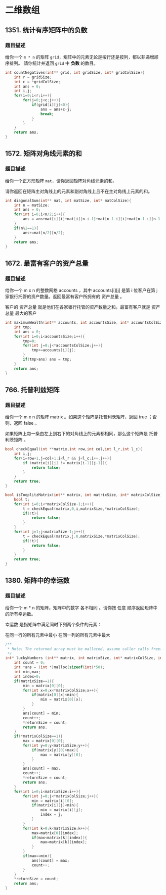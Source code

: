 # 二维数组

## 1351. 统计有序矩阵中的负数

### 题目描述

给你一个 `m * n` 的矩阵 `grid`，矩阵中的元素无论是按行还是按列，都以非递增顺序排列。 请你统计并返回 `grid` 中 **负数** 的数目。



```C
int countNegatives(int** grid, int gridSize, int* gridColSize){
    int r = gridSize;
    int c = *gridColSize;
    int ans = 0;
    int i,j;
    for(i=0;i<r;i++){
        for(j=0;j<c;j++){
            if(grid[i][j]<0){
                ans = ans+c-j;
                break;
            }
        }
    }
    return ans;
}
```

## 1572. 矩阵对角线元素的和

### 题目描述

给你一个正方形矩阵 `mat`，请你返回矩阵对角线元素的和。

请你返回在矩阵主对角线上的元素和副对角线上且不在主对角线上元素的和。

```C
int diagonalSum(int** mat, int matSize, int* matColSize){
    int n = matSize;
    int ans = 0;
    for(int i=0;i<n/2;i++){
        ans = ans+mat[i][i]+mat[i][n-i-1]+mat[n-1-i][i]+mat[n-1-i][n-1-i];
    }
    if(n%2==1){
        ans+=mat[n/2][n/2];
    }
    return ans;
}
```



## 1672. 最富有客户的资产总量

### 题目描述

给你一个 m x n 的整数网格 accounts ，其中 accounts[i][j] 是第 i 位客户在第 j 家银行托管的资产数量。返回最富有客户所拥有的 资产总量 。

客户的 资产总量 就是他们在各家银行托管的资产数量之和。最富有客户就是 资产总量 最大的客户

```C
int maximumWealth(int** accounts, int accountsSize, int* accountsColSize){
    int tmp;
    int ans = 0;
    for(int i=0;i<accountsSize;i++){
        tmp=0;
        for(int j=0;j<*accountsColSize;j++){
            tmp+=accounts[i][j];
        }
        if(tmp>ans) ans = tmp;
    }
    return ans;
}
```

## 766. 托普利兹矩阵

### 题目描述

给你一个 m x n 的矩阵 matrix 。如果这个矩阵是托普利茨矩阵，返回 true ；否则，返回 false 。

如果矩阵上每一条由左上到右下的对角线上的元素都相同，那么这个矩阵是 托普利茨矩阵 。

 ```C
 bool checkEqual(int **matrix,int row,int col,int l_r,int l_c){
     int i,j;
     for(i=row+1,j=col+1;i<l_r && j<l_c;i++,j++){
         if (matrix[i][j] != matrix[i-1][j-1]){
             return false;
         }
     }
     return true;
 }
 
 bool isToeplitzMatrix(int** matrix, int matrixSize, int* matrixColSize){
     bool t;
     for(int i=0;i<*matrixColSize-1;i++){
         t = checkEqual(matrix,0,i,matrixSize,*matrixColSize);
         if(!t){
             return false;
         }
     }
     for(int j=1;j<matrixSize-1;j++){
         t = checkEqual(matrix,j,0,matrixSize,*matrixColSize);
         if(!t){
             return false;
         }
     }
     return true;
 }
 ```



## 1380. 矩阵中的幸运数

### 题目描述

给你一个 m * n 的矩阵，矩阵中的数字 各不相同 。请你按 任意 顺序返回矩阵中的所有幸运数。

幸运数 是指矩阵中满足同时下列两个条件的元素：

在同一行的所有元素中最小
在同一列的所有元素中最大

```C
/**
 * Note: The returned array must be malloced, assume caller calls free().
 */
int* luckyNumbers (int** matrix, int matrixSize, int* matrixColSize, int* returnSize){
    int count = 0;
    int *ans = (int *)malloc(sizeof(int)*50);
    int min,max;
    int index=0;
    if(matrixSize==1){
        min = matrix[0][0];
        for(int x=0;x<*matrixColSize;x++){
            if(matrix[0][x]<min){
                min = matrix[0][x];
            }
        }
        ans[count] = min;
        count++;
        *returnSize = count;
        return ans;
    }
    if(*matrixColSize==1){
        max = matrix[0][0];
        for(int y=0;y<matrixSize;y++){
            if(matrix[y][0]>max){
                max = matrix[y][0];
            }
        }
        ans[count] = max;
        count++;
        *returnSize = count;
        return ans;
    }
    for(int i=0;i<matrixSize;i++){
        for(int j=0;j<*matrixColSize;j++){
            min = matrix[i][0];
            if(matrix[i][j]<min){
                min = matrix[i][j];
                index = j;
            } 
        }
        for(int k=0;k<matrixSize;k++){
            max=matrix[0][index];
            if(max<matrix[k][index]){
                max=matrix[k][index];
            }
        }
        if(max==min){
            ans[count] = max;
            count++;
        }
    }
    *returnSize = count;
    return ans;
}
```

